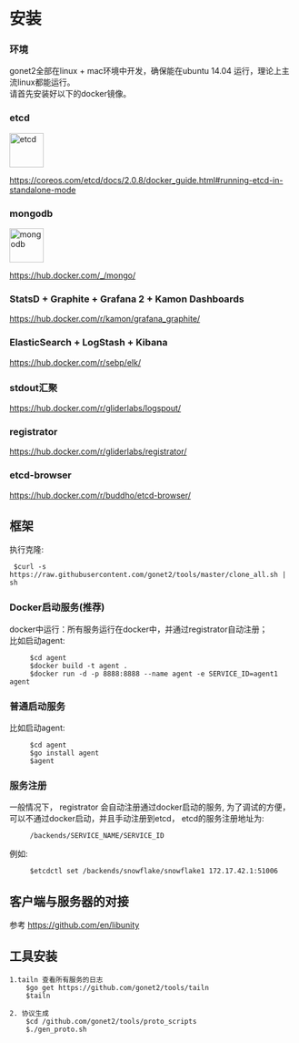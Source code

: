 # 安装
### 环境
gonet2全部在linux + mac环境中开发，确保能在ubuntu 14.04 运行，理论上主流linux都能运行。      
请首先安装好以下的docker镜像。

### etcd
<img src="etcd.png" alt="etcd" height="60px" />     

https://coreos.com/etcd/docs/2.0.8/docker_guide.html#running-etcd-in-standalone-mode
### mongodb
<img src="mongodb.jpg" alt="mongodb" height="60px" />     

https://hub.docker.com/_/mongo/
### StatsD + Graphite + Grafana 2 + Kamon Dashboards
https://hub.docker.com/r/kamon/grafana_graphite/

### ElasticSearch + LogStash + Kibana
https://hub.docker.com/r/sebp/elk/

### stdout汇聚
https://hub.docker.com/r/gliderlabs/logspout/

### registrator
https://hub.docker.com/r/gliderlabs/registrator/

### etcd-browser
https://hub.docker.com/r/buddho/etcd-browser/

## 框架
执行克隆:       

     $curl -s https://raw.githubusercontent.com/gonet2/tools/master/clone_all.sh | sh      

### Docker启动服务(推荐)
docker中运行：所有服务运行在docker中，并通过registrator自动注册；            
比如启动agent: 

         $cd agent
         $docker build -t agent .
         $docker run -d -p 8888:8888 --name agent -e SERVICE_ID=agent1 agent


### 普通启动服务
比如启动agent: 

         $cd agent
         $go install agent
         $agent

### 服务注册
一般情况下， registrator 会自动注册通过docker启动的服务, 为了调试的方便，可以不通过docker启动，并且手动注册到etcd， etcd的服务注册地址为:

         /backends/SERVICE_NAME/SERVICE_ID 
         
例如:

         $etcdctl set /backends/snowflake/snowflake1 172.17.42.1:51006
         
## 客户端与服务器的对接

参考 https://github.com/en/libunity


## 工具安装
	1.tailn 查看所有服务的日志
		$go get https://github.com/gonet2/tools/tailn
		$tailn
	
	2. 协议生成
		$cd /github.com/gonet2/tools/proto_scripts
		$./gen_proto.sh
	
